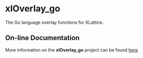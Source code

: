 xlOverlay_go
============

The Go language overlay functions for XLattice.

## On-line Documentation
More information on the **xlOverlay_go** project can be found 
[here](https://jddixon.github.io/xlOverlay_go)
